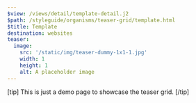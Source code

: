```yaml
---
$view: /views/detail/template-detail.j2
$path: /styleguide/organisms/teaser-grid/template.html
$title: Template
destination: websites
teaser:
  image:
    src: '/static/img/teaser-dummy-1x1-1.jpg'
    width: 1
    height: 1
    alt: A placeholder image
---
```

[tip]
This is just a demo page to showcase the teaser grid.
[/tip]
